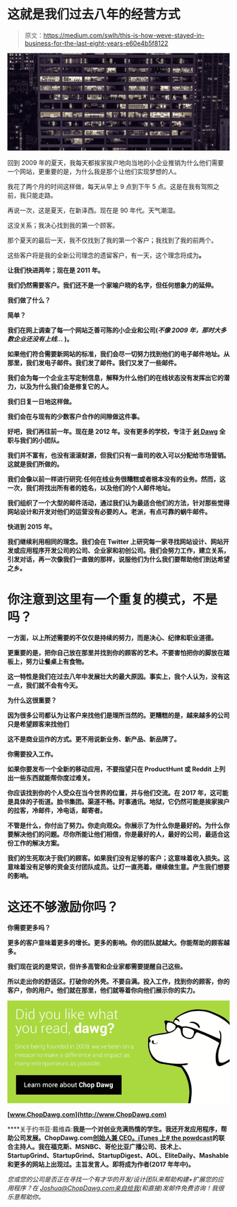 # 这就是我们过去八年的经营方式

> 原文：<https://medium.com/swlh/this-is-how-weve-stayed-in-business-for-the-last-eight-years-e60e4b5f8122>

![](img/de4f87f42f9c217758430019f35ea73f.png)

回到 2009 年的夏天，我每天都挨家挨户地向当地的小企业推销为什么他们需要一个网站，更重要的是，为什么我是那个让他们实现梦想的人。

我花了两个月的时间这样做，每天从早上 9 点到下午 5 点。这是在我有驾照之前，我只能走路。

再说一次，这是夏天，在新泽西。现在是 90 年代。天气潮湿。

这没关系；我决心找到我的第一个顾客。

那个夏天的最后一天，我不仅找到了我的第一个客户；我找到了我的前两个。

这些客户将是我的全新公司理念的遗留客户，有一天，这个理念将成为[](http://www.chopdawg.com/)**。**

**让我们快进两年；现在是 2011 年。**

**我们仍然需要客户。我们还不是一个家喻户晓的名字，但任何想象力的延伸。**

**我们做了什么？**

**简单？**

**我们在网上调查了每一个网站乏善可陈的小企业和公司(*不像 2009 年，那时大多数企业还没有上线…* )。**

**如果他们符合需要新网站的标准，我们会尽一切努力找到他们的电子邮件地址。从那里，我们发电子邮件。我们发了邮件。我们又发了一些邮件。**

**我们会为每一个企业主写定制信息，解释为什么他们的在线状态没有发挥出它的潜力，以及为什么我们会是修复它的人。**

**我们日复一日地这样做。**

**我们会在与现有的少数客户合作的间隙做这件事。**

**好吧，我们再往前一年。现在是 2012 年。没有更多的学校，专注于 [**剁 Dawg**](http://www.chopdawg.com/) 全职与我们的小团队。**

**我们并不富有，也没有滚滚财源，但我们只有一盎司的收入可以分配给市场营销。这就是我们所做的。**

**我们会像以前一样进行研究:任何在线业务很糟糕或者根本没有的业务。然而，这一次，我们将找出所有者的姓名，以及他们的个人邮件地址。**

**我们组织了一个大型的邮件活动，通过我们认为最适合他们的方法，针对那些觉得网站设计和开发对他们的运营没有必要的人。老派，有点可靠的蜗牛邮件。**

**快进到 2015 年。**

**我们继续利用相同的理念。我们会在 Twitter 上研究每一家寻找网站设计、网站开发或应用程序开发公司的公司、企业家和初创公司。我们会努力工作，建立关系，引发对话，再一次像我们一直做的那样，说服他们为什么我们要帮助他们到达希望之乡。**

# **你注意到这里有一个重复的模式，不是吗？**

**一方面，以上所述需要的不仅仅是持续的努力，而是决心、纪律和职业道德。**

**更重要的是，把你自己放在那里并找到你的顾客的艺术。不要害怕把你的脚放在踏板上，努力让餐桌上有食物。**

**这一特性是我们在过去八年中发展壮大的最大原因。事实上，我个人认为，没有这一点，我们就不会有今天。**

**为什么这很重要？**

**因为很多公司都认为让客户来找他们是理所当然的。更糟糕的是，越来越多的公司只是希望顾客来找他们**

**这不是商业运作的方式。更不用说新业务、新产品、新品牌了。**

**你需要投入工作。**

**如果你要发布一个全新的移动应用，不要指望只在 ProductHunt 或 Reddit 上列出一些东西就能帮你度过难关。**

**你应该找到你的个人受众在当今世界的位置，并与他们交流。在 2017 年，这可能是具体的子街道。脸书集团。渠道不畅。时事通讯。地狱，它仍然可能是挨家挨户的拉客，冷邮件，冷电话，邮寄者。**

**不管是什么，你付出了努力。你走向观众。你展示了为什么你是最好的。为什么你要解决他们的问题。尽你所能让他们相信，你是最好的人，最好的公司，最适合这份工作的解决方案。**

**我们的生死取决于我们的顾客。如果我们没有足够的客户；这意味着收入损失。这意味着没有足够的资金支付团队成员。让灯一直亮着。继续做生意。产生我们想要的影响。**

# **这还不够激励你吗？**

**你需要更多吗？**

**更多的客户意味着更多的增长。更多的影响。你的团队就越大。你能帮助的顾客越多。**

**我们现在说的是常识，但许多高管和企业家都需要提醒自己这些。**

**所以走出你的舒适区。打破你的外壳。不要自满。投入工作，找到你的顾客，你的客户，你的用户。他们就在那里，他们就等着你向他们展示你的实力。**

**![](img/aa64e9450b629bc2ced4c929ada4219e.png)**

**[www.ChopDawg.com](http://www.ChopDawg.com)**

****关于约书亚·戴维森:**我是一个对创业充满热情的学生。我还开发应用程序，帮助公司发展。ChopDawg.com[创始人兼 CEO。iTunes 上](http://chopdawg.com/)[# the powdcast](http://chopdawg.com/podcast/)的联合主持人。我在福克斯、MSNBC、哥伦比亚广播公司、技术上、StartupGrind、StartupGrind、StartupDigest、AOL、EliteDaily、Mashable 和更多的网站上出现过。主旨发言人。即将成为作者(2017 年年中)。**

**您或您的公司是否正在寻找一个有才华的开发/设计团队来帮助构建+扩展您的应用程序？在 Joshua@ChopDawg.com亲自给我*(和直接)*发邮件免费咨询！我很乐意帮助你。**
